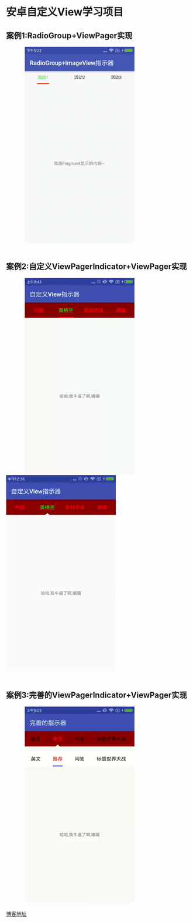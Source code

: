 # 安卓自定义View学习项目<br>
## 案例1:RadioGroup+ViewPager实现<br>
&#160;&#160;&#160;&#160;&#160;&#160;&#160;&#160;&#160;&#160;&#160;&#160;
![image](https://github.com/crazyzhangxl/DesignView/blob/master/app/screenshots/简易指示器1.gif)<br><br>
## 案例2:自定义ViewPagerIndicator+ViewPager实现<br>
&#160;&#160;&#160;&#160;&#160;&#160;&#160;&#160;&#160;&#160;&#160;&#160;
![image](https://github.com/crazyzhangxl/DesignView/blob/master/app/screenshots/简易指示器2.gif)
&#160;&#160;&#160;&#160;&#160;&#160;
![image](https://github.com/crazyzhangxl/DesignView/blob/master/app/screenshots/简易指示器2_三角.gif)<br>
<br>
## 案例3:完善的ViewPagerIndicator+ViewPager实现<br>
&#160;&#160;&#160;&#160;&#160;&#160;&#160;&#160;&#160;&#160;&#160;&#160;
![image](https://github.com/crazyzhangxl/DesignView/blob/master/app/screenshots/优美指示器3.gif)<br><br>
[博客地址](https://blog.csdn.net/crazyZhangxl/article/details/83651122)


